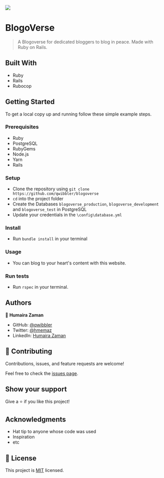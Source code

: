 ![](https://img.shields.io/badge/Microverse-blueviolet)

# BlogoVerse

> A Blogoverse for dedicated bloggers to blog in peace. Made with Ruby on Rails.

## Built With

- Ruby
- Rails
- Rubocop

## Getting Started

To get a local copy up and running follow these simple example steps.

### Prerequisites
- Ruby
- PostgreSQL
- RubyGems
- Node.js
- Yarn
- Rails
### Setup
- Clone the repository using `git clone https://github.com/qwibbler/blogoverse`
- `cd` into the project folder
- Create the Databases `blogoverse_production`, `blogoverse_development` and `blogoverse_test` in PostgreSQL
- Update your credentials in the `\config\database.yml`
### Install
- Run `bundle install` in your terminal

### Usage
- You can blog to your heart's content with this website.
### Run tests
- Run `rspec` in your terminal.
<!-- ### Deployment -->


## Authors

👤 **Humaira Zaman**

- GitHub: [@qwibbler](https://github.com/qwibbler)
- Twitter: [@hmemaz](https://twitter.com/hmemaz)
- LinkedIn: [Humaira Zaman](https://www.linkedin.com/in/hmemaz1994/)

## 🤝 Contributing

Contributions, issues, and feature requests are welcome!

Feel free to check the [issues page](../../issues/).

## Show your support

Give a ⭐️ if you like this project!

## Acknowledgments

- Hat tip to anyone whose code was used
- Inspiration
- etc

## 📝 License

This project is [MIT](./MIT.md) licensed.
